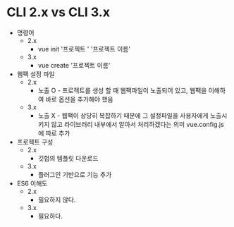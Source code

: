 # CLI 2.x vs CLI 3.x

- 명령어
  - 2.x
    - vue init '프로젝트 ' '프로젝트 이름'
  - 3.x
    - vue create '프로젝트 이름'
- 웹팩 설정 파일
  - 2.x
    - 노출 O - 프로젝트를 생성 할 때 웹팩파일이 노출되어 있고, 웹팩을 이해하여 바로 옵션을 추가해야 했음
  - 3.x
    - 노출 X - 웹팩이 상당히 복잡하기 때문에 그 설정파일을 사용자에게 노출시키지 않고 라이브러리 내부에서 알아서 처리하겠다는 의미 vue.config.js 에 따로 추가
- 프로젝트 구성
  - 2.x
    - 깃헙의 템플릿 다운로드
  - 3.x
    - 플러그인 기반으로 기능 추가
- ES6 이해도
  - 2.x
    - 필요하지 않다.
  - 3.x
    - 필요하다.

